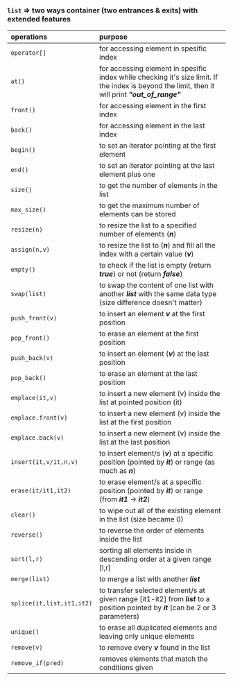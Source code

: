 ### `list` &rArr; two ways container (two entrances & exits) with extended features

| operations | purpose |
|:---|:---|
|`operator[]`| for accessing element in spesific index  
`at()`| for accessing element in spesific index while checking it's size limit. If the index is beyond the limit, then it will print ***"out_of_range"***
`front()`| for accessing element in the first index
`back()` | for accessing element in the last index
`begin()` | to set an iterator pointing at the first element
`end()` | to set an iterator pointing at the last element plus one
`size()` | to get the number of elements in the list
`max_size()` | to get the maximum number of elements can be stored
`resize(n)` | to resize the list to a specified number of elements (***n***)
`assign(n,v)` | to resize the list to (***n***) and fill all the index with a certain value (***v***)
`empty()` | to check if the list is empty (return ***true***) or not (return ***false***)
`swap(list)` | to swap the content of one list with another ***list*** with the same data type (size difference doesn't matter)
`push_front(v)` | to insert an element ***v*** at the first position
`pop_front()` | to erase an element at the first position
`push_back(v)` | to insert an element (***v***) at the last position
`pop_back()` | to erase an element at the last position
`emplace(it,v)` | to insert a new element (v) inside the list at pointed position (it)
`emplace.front(v)` | to insert a new element (v) inside the list at the first position
`emplace.back(v)` | to insert a new element (v) inside the list at the last position
`insert(it,v/it,n,v)` | to insert element/s (***v***) at a specific position (pointed by ***it***) or range (as much as ***n***)
`erase(it/it1,it2)` | to erase element/s at a specific position (pointed by ***it***) or range (from ***it1*** &rarr; ***it2***)
`clear()` | to wipe out all of the existing element in the list (size became 0)
`reverse()` | to reverse the order of elements inside the list
`sort(l,r)` | sorting all elements inside in descending order at a given range [l,r]
`merge(list)` | to merge a list with another ***list***
`splice(it,list,it1,it2)` | to transfer selected element/s at given range [it1-it2] from ***list*** to a position pointed by ***it*** (can be 2 or 3 parameters)
`unique()` | to erase all duplicated elements and leaving only unique elements
`remove(v)` | to remove every ***v*** found in the list
`remove_if(pred)` | removes elements that match the conditions given


